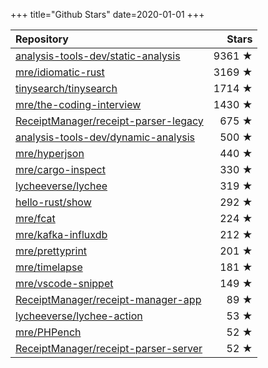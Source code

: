+++
title="Github Stars"
date=2020-01-01
+++

| Repository | Stars |
| :--------- | ----: |
| [analysis-tools-dev/static-analysis](https://github.com/analysis-tools-dev/static-analysis) | 9361 ★ |
| [mre/idiomatic-rust](https://github.com/mre/idiomatic-rust) | 3169 ★ |
| [tinysearch/tinysearch](https://github.com/tinysearch/tinysearch) | 1714 ★ |
| [mre/the-coding-interview](https://github.com/mre/the-coding-interview) | 1430 ★ |
| [ReceiptManager/receipt-parser-legacy](https://github.com/ReceiptManager/receipt-parser-legacy) | 675 ★ |
| [analysis-tools-dev/dynamic-analysis](https://github.com/analysis-tools-dev/dynamic-analysis) | 500 ★ |
| [mre/hyperjson](https://github.com/mre/hyperjson) | 440 ★ |
| [mre/cargo-inspect](https://github.com/mre/cargo-inspect) | 330 ★ |
| [lycheeverse/lychee](https://github.com/lycheeverse/lychee) | 319 ★ |
| [hello-rust/show](https://github.com/hello-rust/show) | 292 ★ |
| [mre/fcat](https://github.com/mre/fcat) | 224 ★ |
| [mre/kafka-influxdb](https://github.com/mre/kafka-influxdb) | 212 ★ |
| [mre/prettyprint](https://github.com/mre/prettyprint) | 201 ★ |
| [mre/timelapse](https://github.com/mre/timelapse) | 181 ★ |
| [mre/vscode-snippet](https://github.com/mre/vscode-snippet) | 149 ★ |
| [ReceiptManager/receipt-manager-app](https://github.com/ReceiptManager/receipt-manager-app) | 89 ★ |
| [lycheeverse/lychee-action](https://github.com/lycheeverse/lychee-action) | 53 ★ |
| [mre/PHPench](https://github.com/mre/PHPench) | 52 ★ |
| [ReceiptManager/receipt-parser-server](https://github.com/ReceiptManager/receipt-parser-server) | 52 ★ |

